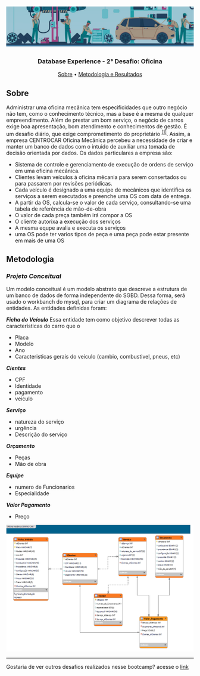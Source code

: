 <h1 align="center">
<h1 align="center">
  <br>
  <img src="https://github.com/CatarinaRRF/bootcamp_database_experience_DIO/blob/5e757398a5d35fc8cdb9c8f3c1c34f75ee8eecf0/Desafio-OFICINA/media/banner_oficina.png" alt="logo" >
</h1>

<h3 align="center"> Database Experience - 2° Desafio: Oficina</h3>

</p>

<p align="center">
  <a href="#sobre">Sobre</a> •
  <a href="#metodologia">Metodologia e Resultados</a>

## Sobre 
Administrar uma oficina mecânica tem especificidades que outro negócio não tem, como o conhecimento técnico, mas a base é a mesma de qualquer empreendimento. Além de prestar um bom serviço, o negócio de carros exige boa apresentação, bom atendimento e conhecimentos de gestão. É um desafio diário, que exige comprometimento do proprietário <sup><a href='https://chiptronic.com.br/blog/10-dicas-para-vencer-os-desafios-cotidianos-de-uma-oficina-mecanica'>[1]</a></sup>. Assim, a empresa CENTROCAR Oficina Mecânica percebeu a necessidade de criar e manter um banco de dados com o intuido de auxiliar uma tomada de decisão orientada por dados. Os dados particulares a empresa são:

* Sistema de controle e gerenciamento de execução de ordens de serviço em uma oficina mecânica.
* Clientes levam veículos á oficina mêcania para serem consertados ou para passarem por revisões periódicas.
* Cada veículo é designado a uma equipe de mecânicos que identifica os serviços a serem executados e preenche uma OS com data de entrega.
* A partir da OS, calcula-se o valor de cada serviço, consultando-se uma tabela de referência de mão-de-obra
* O valor de cada preça também irá compor a OS
* O cliente autorixa a execução dos serviços
* A mesma equpe avalia e executa os serviços
* uma OS pode ter varios tipos de peça e uma peça pode estar presente em mais de uma OS

## Metodologia
### <i>Projeto Conceitual</i>
Um modelo conceitual é um modelo abstrato que descreve a estrutura de um banco de dados de forma independente do SGBD. Dessa forma, será usado o workbanch do mysql, para criar um diagrama de relações de entidades. As entidades definidas foram:

<b><i>Ficha do Veículo</i></b>
Essa entidade tem como objetivo descrever todas as caracteristicas do carro que o 
* Placa
* Modelo
* Ano
* Caracteristicas gerais do veiculo (cambio, combustivel, pneus, etc)

<b><i>Cientes</i></b>
* CPF
* Identidade
* pagamento
* veiculo

<b><i>Serviço</i></b>
* natureza do serviço
* urgência
* Descrição do serviço

<b><i>Orçamento</i></b>
* Peças
* Mão de obra

<b><i>Equipe</i></b>
* numero de Funcionarios
* Especialidade

<b><i>Valor Pagamento</i></b>
* Preço

<img src='https://github.com/CatarinaRRF/bootcamp_database_experience_DIO/blob/5e757398a5d35fc8cdb9c8f3c1c34f75ee8eecf0/Desafio-OFICINA/media/projeto_conceitual_db_centro_car.png'>

<hr>
Gostaria de ver outros desafios realizados nesse bootcamp? acesse o <a href='https://github.com/CatarinaRRF/bootcamp_database_experience_DIO'>link</a>
